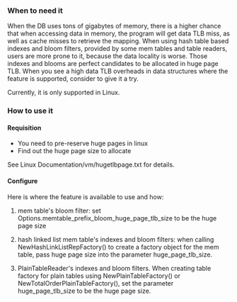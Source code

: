 ### When to need it
When the DB uses tons of gigabytes of memory, there is a higher chance that when accessing data in memory, the program will get data TLB miss, as well as cache misses to retrieve the mapping. When using hash table based indexes and bloom filters, provided by some mem tables and table readers, users are more prone to it, because the data locality is worse. Those indexes and blooms are perfect candidates to be allocated in huge page TLB. When you see a high data TLB overheads in data structures where the feature is supported, consider to give it a try.

Currently, it is only supported in Linux.

### How to use it
#### Requisition 
* You need to pre-reserve huge pages in linux
* Find out the huge page size to allocate

See Linux Documentation/vm/hugetlbpage.txt for details.

#### Configure
Here is where the feature is available to use and how:

1. mem table's bloom filter: set Options.memtable_prefix_bloom_huge_page_tlb_size to be the huge page size

2. hash linked list mem table's indexes and bloom filters: when calling NewHashLinkListRepFactory() to create a factory object for the mem table, pass huge page size into the parameter huge_page_tlb_size.

3. PlainTableReader's indexes and bloom filters. When creating table factory for plain tables using NewPlainTableFactory() or NewTotalOrderPlainTableFactory(), set the parameter huge_page_tlb_size to be the huge page size.
